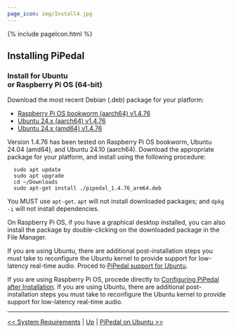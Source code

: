 ```yaml
---
page_icon: img/Install4.jpg
---
```


{% include pageIcon.html %}


## Installing PiPedal


### Install for Ubuntu <br/>or Raspberry Pi OS (64-bit)


Download the most recent Debian (.deb) package for your platform:

- [Raspberry Pi OS bookworm (aarch64) v1.4.76](https://github.com/rerdavies/pipedal/releases/download/v1.4.76/pipedal_1.4.76_arm64.deb)
- [Ubuntu 24.x (aarch64) v1.4.76](https://github.com/rerdavies/pipedal/releases/download/v1.4.76/pipedal_1.4.76_arm64.deb)
- [Ubuntu 24.x (amd64) v1.4.76](https://github.com/rerdavies/pipedal/releases/download/v1.4.76/pipedal_1.4.76_amd64.deb)


Version 1.4.76 has been tested on Raspberry Pi OS bookworm, Ubuntu 24.04 (amd64), and Ubuntu 24.10 (aarch64). Download the appropriate package for your platform, and install using the following procedure:

```
  sudo apt update
  sudo apt upgrade
  cd ~/Downloads  
  sudo apt-get install ./pipedal_1.4.76_arm64.deb 
```
You MUST use `apt-get`. `apt` will not install downloaded packages; and `dpkg -i` will not install dependencies. 

On Raspberry Pi OS, if you have a graphical desktop installed, you can also install the package by double-clicking on the downloaded package in the File Manager.

If you are using Ubuntu, there are additional post-installation steps you must take to reconfigure the Ubuntu kernel to 
provide support for low-latency real-time audio. Proced to [PiPedal support for Ubuntu](Ubuntu.md).

If you are using Raspberry Pi OS, procede directly to [Configuring PiPedal after Installation](Configuring.md). If 
you are using Ubuntu, there are additional post-installation steps you must take to reconfigure the Ubuntu kernel 
to provide support for low-latency real-time audio. 


--------
[<< System Requirements](SystemRequirements.md) | [Up](Documentation.md) | [PiPedal on Ubuntu >>](Ubuntu.md)
